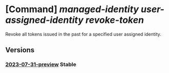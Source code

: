 # [Command] _managed-identity user-assigned-identity revoke-token_

Revoke all tokens issued in the past for a specified user assigned identity.

## Versions

### [2023-07-31-preview](/Resources/mgmt-plane/L3N1YnNjcmlwdGlvbnMve30vcmVzb3VyY2Vncm91cHMve30vcHJvdmlkZXJzL21pY3Jvc29mdC5tYW5hZ2VkaWRlbnRpdHkvdXNlcmFzc2lnbmVkaWRlbnRpdGllcy97fS9yZXZva2V0b2tlbnM=/2023-07-31-preview.xml) **Stable**

<!-- mgmt-plane /subscriptions/{}/resourcegroups/{}/providers/microsoft.managedidentity/userassignedidentities/{}/revoketokens 2023-07-31-preview -->
